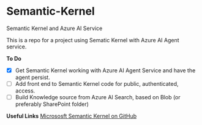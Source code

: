 # Semantic-Kernel
Semantic Kernel and Azure AI Service

This is a repo for a project using Sematic Kernel with Azure AI Agent service.

**To Do**
 - [X] Get Semantic Kernel working with Azure AI Agent Service and have the agent persist.
 - [ ] Add front end to Semantic Kernel code for public, authenticated, access.
 - [ ] Build Knowledge source from Azure AI Search, based on Blob (or preferably SharePoint folder)

**Useful Links**
[Micrososft Semantic Kernel on GitHub](https://github.com/microsoft/semantic-kernel)


